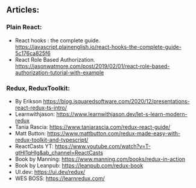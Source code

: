 ## Articles:
### Plain React:
+ React hooks : the complete guide. https://javascript.plainenglish.io/react-hooks-the-complete-guide-5c176ca825f6
+ React Role Based Authorization. https://jasonwatmore.com/post/2019/02/01/react-role-based-authorization-tutorial-with-example

### Redux, ReduxToolkit:
+ By Erikson https://blog.isquaredsoftware.com/2020/12/presentations-react-redux-ts-intro/
+ Learnwithjason: https://www.learnwithjason.dev/let-s-learn-modern-redux
+ Tania Rascia: https://www.taniarascia.com/redux-react-guide/
+ Matt Button: https://www.mattbutton.com/redux-made-easy-with-redux-toolkit-and-typescript/
+ ReactCasts YT: https://www.youtube.com/watch?v=T-qtHI1qHIg&ab_channel=ReactCasts
+ Book by Manning: https://www.manning.com/books/redux-in-action
+ Book by Leanpub: https://leanpub.com/redux-book
+ UI.dev: https://ui.dev/redux/
+ WES BOSS: https://learnredux.com/
